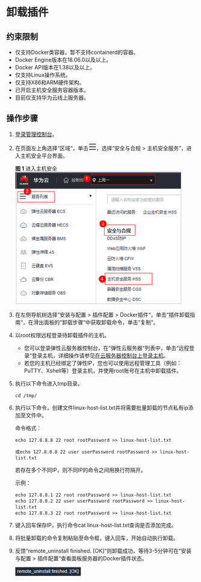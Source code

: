 # 卸载插件<a name="hss_01_0483"></a>

## 约束限制<a name="section36311164313"></a>

-   仅支持Docker类容器，暂不支持containerd的容器。
-   Docker Engine版本在18.06.0以及以上。
-   Docker API版本在1.38以及以上。
-   仅支持Linux操作系统。
-   仅支持X86和ARM硬件架构。
-   已开启主机安全服务容器版本。
-   目前仅支持华为云线上服务器。

## 操作步骤<a name="section1167912019438"></a>

1.  [登录管理控制台](https://console.huaweicloud.com/?locale=zh-cn)。
2.  在页面左上角选择“区域“，单击![](figures/zh-cn_image_0000001517317834.png)，选择“安全与合规 \> 主机安全服务”，进入主机安全平台界面。

    **图 1**  进入主机安全<a name="hss_01_0234_fig1855613765114"></a>  
    ![](figures/进入主机安全.png "进入主机安全")

3.  在左侧导航树选择“安装与配置  \>  插件配置  \>  Docker插件“，单击“插件卸载指南“，在滑出面板的“卸载步骤“中获取卸载命令，单击“复制“。
4.  以root权限远程登录待卸载插件的主机。
    -   您可以登录弹性云服务器控制台，在“弹性云服务器“列表中，单击“远程登录“登录主机，详细操作请参见[在云服务器控制台上登录主机](https://support.huaweicloud.com/usermanual-ecs/ecs_03_0136.html)。
    -   若您的主机已经绑定了弹性IP，您也可以使用远程管理工具（例如：PuTTY、Xshell等）登录主机，并使用root账号在主机中卸载插件。

5.  执行以下命令进入tmp目录。

    ```
    cd /tmp/
    ```

6.  执行以下命令，创建文件linux-host-list.txt并将需要批量卸载的节点私有ip添加至文件中。

    命令格式：

    ```
    echo 127.8.8.8 22 root rootPassword >> linux-host-list.txt
    ```

    ```
    或echo 127.8.8.8 22 user userPassword rootPassword >> linux-host-list.txt
    ```

    若存在多个不同IP，则不同IP的命令之间用换行符隔开。

    示例：

    ```
    echo 127.8.8.1 22 root rootPassword >> linux-host-list.txt
    echo 127.8.8.2 22 user userPassword rootPassword >> linux-host-list.txt
    echo 127.8.8.3 22 root rootPassword >> linux-host-list.txt
    ```

7.  键入回车保存IP，执行命令cat linux-host-list.txt查询是否添加完成。
8.  将批量卸载的命令复制粘贴至命令框，键入回车，开始自动执行卸载。
9.  反馈“remote\_uninstall finished. \[OK\]“则卸载成功，等待3-5分钟可在“安装与配置  \>  插件配置“查看面板服务器的Docker插件状态。

    ![](figures/zh-cn_image_0000001568637413.png)

